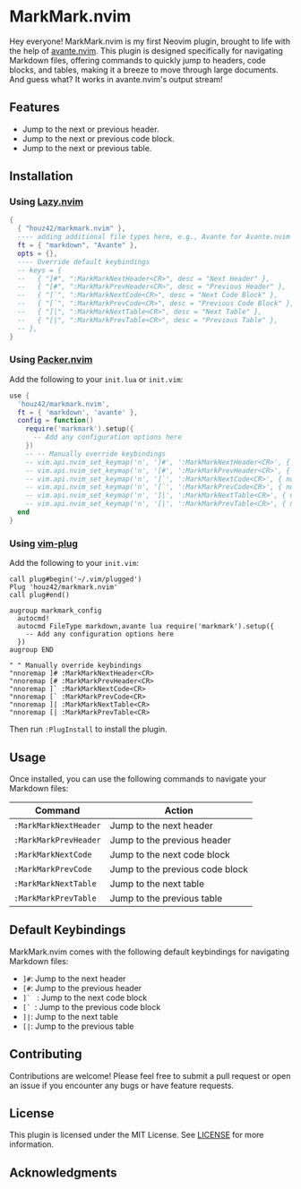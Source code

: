 # MarkMark.nvim

Hey everyone! MarkMark.nvim is my first Neovim plugin, brought to life with the help of [avante.nvim](https://github.com/yetone/avante.nvim).
This plugin is designed specifically for navigating Markdown files, offering commands to quickly jump to headers, code blocks, and tables, making it a breeze to move through large documents.
And guess what? It works in avante.nvim's output stream!

## Features

- Jump to the next or previous header.
- Jump to the next or previous code block.
- Jump to the next or previous table.

## Installation

### Using [Lazy.nvim](https://github.com/folke/lazy.nvim)

```lua
{
  { "houz42/markmark.nvim" },
  ---- adding additional file types here, e.g., Avante for Avante.nvim output stream.
  ft = { "markdown", "Avante" },
  opts = {},
  ---- Override default keybindings
  -- keys = {
  --   { "]#", ":MarkMarkNextHeader<CR>", desc = "Next Header" },
  --   { "[#", ":MarkMarkPrevHeader<CR>", desc = "Previous Header" },
  --   { "]`", ":MarkMarkNextCode<CR>", desc = "Next Code Block" },
  --   { "[`", ":MarkMarkPrevCode<CR>", desc = "Previous Code Block" },
  --   { "]|", ":MarkMarkNextTable<CR>", desc = "Next Table" },
  --   { "[|", ":MarkMarkPrevTable<CR>", desc = "Previous Table" },
  -- },
}
```

### Using [Packer.nvim](https://github.com/wbthomason/packer.nvim)

Add the following to your `init.lua` or `init.vim`:

```lua
use {
  'houz42/markmark.nvim',
  ft = { 'markdown', 'avante' },
  config = function()
    require('markmark').setup({
      -- Add any configuration options here
    })
    -- -- Manually override keybindings
    -- vim.api.nvim_set_keymap('n', ']#', ':MarkMarkNextHeader<CR>', { noremap = true, silent = true })
    -- vim.api.nvim_set_keymap('n', '[#', ':MarkMarkPrevHeader<CR>', { noremap = true, silent = true })
    -- vim.api.nvim_set_keymap('n', ']`', ':MarkMarkNextCode<CR>', { noremap = true, silent = true })
    -- vim.api.nvim_set_keymap('n', '[`', ':MarkMarkPrevCode<CR>', { noremap = true, silent = true })
    -- vim.api.nvim_set_keymap('n', ']|', ':MarkMarkNextTable<CR>', { noremap = true, silent = true })
    -- vim.api.nvim_set_keymap('n', '[|', ':MarkMarkPrevTable<CR>', { noremap = true, silent = true })
  end
}
```

### Using [vim-plug](https://github.com/junegunn/vim-plug)

Add the following to your `init.vim`:

```vim
call plug#begin('~/.vim/plugged')
Plug 'houz42/markmark.nvim'
call plug#end()

augroup markmark_config
  autocmd!
  autocmd FileType markdown,avante lua require('markmark').setup({
    -- Add any configuration options here
  })
augroup END

" " Manually override keybindings
"nnoremap ]# :MarkMarkNextHeader<CR>
"nnoremap [# :MarkMarkPrevHeader<CR>
"nnoremap ]` :MarkMarkNextCode<CR>
"nnoremap [` :MarkMarkPrevCode<CR>
"nnoremap ]| :MarkMarkNextTable<CR>
"nnoremap [| :MarkMarkPrevTable<CR>
```

Then run `:PlugInstall` to install the plugin.

## Usage

Once installed, you can use the following commands to navigate your Markdown files:

| Command               | Action                          |
| --------------------- | ------------------------------- |
| `:MarkMarkNextHeader` | Jump to the next header         |
| `:MarkMarkPrevHeader` | Jump to the previous header     |
| `:MarkMarkNextCode`   | Jump to the next code block     |
| `:MarkMarkPrevCode`   | Jump to the previous code block |
| `:MarkMarkNextTable`  | Jump to the next table          |
| `:MarkMarkPrevTable`  | Jump to the previous table      |

## Default Keybindings

MarkMark.nvim comes with the following default keybindings for navigating Markdown files:

- `]#`: Jump to the next header
- `[#`: Jump to the previous header
- ``]` `` : Jump to the next code block
- ``[` ``: Jump to the previous code block
- `]|`: Jump to the next table
- `[|`: Jump to the previous table

## Contributing

Contributions are welcome! Please feel free to submit a pull request or open an issue if you encounter any bugs or have feature requests.

## License

This plugin is licensed under the MIT License. See [LICENSE](LICENSE) for more information.

## Acknowledgments
